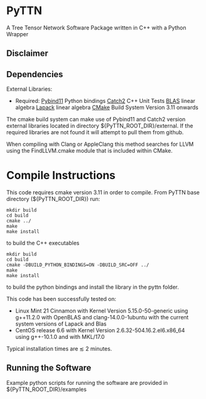 # PyTTN

A Tree Tensor Network Software Package written in C++ with a Python Wrapper

## Disclaimer


## Dependencies
External Libraries:
- Required: [Pybind11](https://github.com/pybind/pybind11) Python bindings
            [Catch2](https://rapidjson.org/) C++ Unit Tests
            [BLAS](https://netlib.org/blas/) linear algebra
            [Lapack](https://netlib.org/lapack/) linear algebra
            [CMake](https://cmake.org/) Build System Version 3.11 onwards


The cmake build system can make use of Pybind11 and Catch2 version external libraries located in directory ${PyTTN_ROOT_DIR}/external. 
If the required libraries are not found it will attempt to pull them from github. 


When compiling with Clang or AppleClang this method searches for LLVM using the FindLLVM.cmake module that is included within CMake.

# Compile Instructions
This code requires cmake version 3.11 in order to compile. From PyTTN  base directory (${PyTTN_ROOT_DIR}) run:
```console
mkdir build
cd build
cmake ../
make
make install
```
to build the C++ executables
```console
mkdir build
cd build
cmake -DBUILD_PYTHON_BINDINGS=ON -DBUILD_SRC=OFF ../
make
make install
```
to build the python bindings and install the library in the pyttn folder.


This code has been successfully tested on: 
* Linux Mint 21 Cinnamon with Kernel Version 5.15.0-50-generic using g++11.2.0 with OpenBLAS and clang-14.0.0-1ubuntu with the current system versions of Lapack and Blas
* CentOS release 6.6 with Kernel Version 2.6.32-504.16.2.el6.x86_64 using g++-10.1.0 and with MKL/17.0

Typical installation times are $\lesssim$ 2 minutes.

## Running the Software
Example python scripts for running the software are provided in ${PyTTN_ROOT_DIR}/examples

